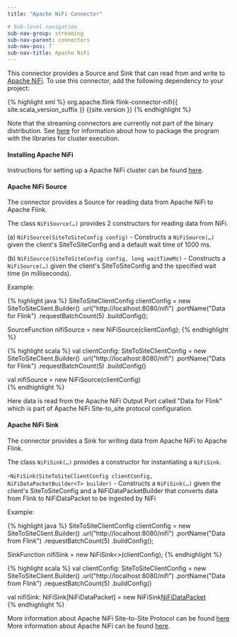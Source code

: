 ```yaml
---
title: "Apache NiFi Connector"

# Sub-level navigation
sub-nav-group: streaming
sub-nav-parent: connectors
sub-nav-pos: 7
sub-nav-title: Apache NiFi
---
```

<!--
Licensed to the Apache Software Foundation (ASF) under one
or more contributor license agreements.  See the NOTICE file
distributed with this work for additional information
regarding copyright ownership.  The ASF licenses this file
to you under the Apache License, Version 2.0 (the
"License"); you may not use this file except in compliance
with the License.  You may obtain a copy of the License at

  http://www.apache.org/licenses/LICENSE-2.0

Unless required by applicable law or agreed to in writing,
software distributed under the License is distributed on an
"AS IS" BASIS, WITHOUT WARRANTIES OR CONDITIONS OF ANY
KIND, either express or implied.  See the License for the
specific language governing permissions and limitations
under the License.
-->

This connector provides a Source and Sink that can read from and write to 
[Apache NiFi](https://nifi.apache.org/). To use this connector, add the
following dependency to your project:

{% highlight xml %}
<dependency>
  <groupId>org.apache.flink</groupId>
  <artifactId>flink-connector-nifi{{ site.scala_version_suffix }}</artifactId>
  <version>{{site.version }}</version>
</dependency>
{% endhighlight %}

Note that the streaming connectors are currently not part of the binary
distribution. See
[here]({{site.baseurl}}/apis/cluster_execution.html#linking-with-modules-not-contained-in-the-binary-distribution)
for information about how to package the program with the libraries for
cluster execution.

#### Installing Apache NiFi

Instructions for setting up a Apache NiFi cluster can be found
[here](https://nifi.apache.org/docs/nifi-docs/html/administration-guide.html#how-to-install-and-start-nifi).

#### Apache NiFi Source

The connector provides a Source for reading data from Apache NiFi to Apache Flink.

The class `NiFiSource(…)` provides 2 constructors for reading data from NiFi.

(a) `NiFiSource(SiteToSiteConfig config)` - Constructs a `NiFiSource(…)` given the client's SiteToSiteConfig and a
     default wait time of 1000 ms.
      
(b) `NiFiSource(SiteToSiteConfig config, long waitTimeMs)` - Constructs a `NiFiSource(…)` given the client's
     SiteToSiteConfig and the specified wait time (in milliseconds).
     
Example:

<div class="codetabs" markdown="1">
<div data-lang="java" markdown="1">
{% highlight java %}
SiteToSiteClientConfig clientConfig = new SiteToSiteClient.Builder()
        .url("http://localhost:8080/nifi")
        .portName("Data for Flink")
        .requestBatchCount(5)
        .buildConfig();

SourceFunction<NiFiDataPacket> nifiSource = new NiFiSource(clientConfig);
{% endhighlight %}
</div>
<div data-lang="scala" markdown="1">
{% highlight scala %}
val clientConfig: SiteToSiteClientConfig = new SiteToSiteClient.Builder()
       .url("http://localhost:8080/nifi")
       .portName("Data for Flink")
       .requestBatchCount(5)
       .buildConfig()
       
val nifiSource = new NiFiSource(clientConfig)       
{% endhighlight %}       
</div>
</div>

Here data is read from the Apache NiFi Output Port called "Data for Flink" which is part of Apache NiFi 
Site-to_site protocol configuration.
 
#### Apache NiFi Sink

The connector provides a Sink for writing data from Apache NiFi to Apache Flink.

The class `NiFiSink(…)` provides a constructor for instantiating a `NiFiSink`.

  -`NiFiSink(SiteToSiteClientConfig clientConfig, NiFiDataPacketBuilder<T> builder)` - Constructs a `NiFiSink(…)` 
  given the client's SiteToSiteConfig and a NiFiDataPacketBuilder that converts data from Flink to NiFiDataPacket to
  be ingested by NiFi
      
Example:
      
<div class="codetabs" markdown="1">
<div data-lang="java" markdown="1">
{% highlight java %}
SiteToSiteClientConfig clientConfig = new SiteToSiteClient.Builder()
        .url("http://localhost:8080/nifi")
        .portName("Data from Flink")
        .requestBatchCount(5)
        .buildConfig();

SinkFunction<NiFiDataPacket> nifiSink = new NiFiSink<>(clientConfig);
{% endhighlight %}
</div>
<div data-lang="scala" markdown="1">
{% highlight scala %}
val clientConfig: SiteToSiteClientConfig = new SiteToSiteClient.Builder()
       .url("http://localhost:8080/nifi")
       .portName("Data from Flink")
       .requestBatchCount(5)
       .buildConfig()
       
val nifiSink: NiFiSink[NiFiDataPacket] = new NiFiSink[NiFiDataPacket](clientConfig)       
{% endhighlight %}       
</div>
</div>      

More information about Apache NiFi Site-to-Site Protocol can be found [here](https://nifi.apache.org/docs/nifi-docs/html/user-guide.html#site-to-site)
More information about Apache NiFi can be found [here](https://nifi.apache.org).